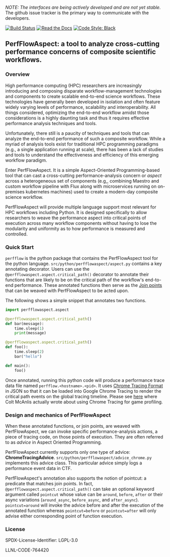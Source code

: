 *NOTE: The interfaces are being actively developed and
are not yet stable.* The github issue tracker is the primary way to
communicate with the developers.

[![Build Status](https://github.com/flux-framework/PerfFlowAspect/actions/workflows/github-actions.yml/badge.svg)](https://github.com/flux-framework/PerfFlowAspect/actions)
[![Read the Docs](http://readthedocs.org/projects/PerfFlowAspect/badge/?version=latest)](http://perfflowaspect.readthedocs.io)
[![Code Style: Black](https://img.shields.io/badge/code%20style-black-000000.svg)](https://github.com/psf/black)

## PerfFlowAspect: a tool to analyze cross-cutting performance concerns of composite scientific workflows.


### Overview
High performance computing (HPC) researchers are increasingly
introducing and composing disparate workflow-management
technologies and components to create scalable end-to-end
science workflows.
These technologies have generally been developed in isolation and often
feature widely varying levels of performance, scalability
and interoperability. All things considered, optimizing
the end-to-end workflow amidst those considerations
is a highly daunting task and thus it requires
effective performance analysis techniques and tools.

Unfortunately, there still is a paucity of techniques and
tools that can analyze the end-to-end performance
of such a composite workflow.  While a myriad of analysis
tools exist for traditional HPC programming
paradigms (e.g., a single application running at scale), there
has been a lack of studies and tools to understand
the effectiveness and efficiency of this emerging workflow
paradigm.

Enter PerfFlowAspect. It is a simple Aspect-Oriented Programming-based tool
that can cast a cross-cutting performance-analysis concern
 or *aspect* across a heterogeneous set of components
(e.g,, combining Maestro and custom workflow pipeline
with Flux along with microservices running on on-premises
kubernetes machines)
used to create a modern-day composite science workflow.

PerfFlowAspect will provide multiple language support most relevant
for HPC workflows including Python. It is designed specifically
to allow researchers to weave the performance aspect into
critical points of execution across many workflow components
without having to lose the modularity and uniformity
as to how performance is measured and controlled.

### Quick Start
`perfflow` is the python package that contains
the PerfFlowAspect tool for the python language.
`src/python/perfflowaspect/aspect.py` contains a key annotating
decorator. Users can use the
`@perfflowaspect.aspect.critical_path()` decorator
to annotate their
functions that are likely to be on the critical path
of the workflow's end-to-end performance.
These annotated functions then serve as
the [Join points](https://en.wikipedia.org/wiki/Join\_point)
that can be weaved with PerfFlowAspect to be acted upon.

The following shows a simple snippet that
annotates two functions.

```python
import perfflowaspect.aspect

@perfflowaspect.aspect.critical_path()
def bar(message):
    time.sleep(1)
    print(message)

@perfflowaspect.aspect.critical_path()
def foo():
    time.sleep(2)
    bar("hello")

def main():
    foo()
```

Once annotated, running this python code will produce
a performance trace data file named
`perfflow.<hostname>.<pid>`. It uses [Chrome Tracing
Format](https://docs.google.com/document/d/1CvAClvFfyA5R-PhYUmn5OOQtYMH4h6I0nSsKchNAySU/preview)
in JSON so that it can be loaded into Google
Chrome Tracing to render the critical path events
on the global tracing timeline.
Please see [here](http://www.gamasutra.com/view/news/176420/Indepth_Using_Chrometracing_to_view_your_inline_profiling_data.php) where Colt McAnlis actually
wrote about using Chrome Tracing for game profiling.


### Design and mechanics of PerfFlowAspect

When these annotated functions, or join points,
are weaved with PerfFlowAspect, we can
invoke specific performance-analysis actions,
a piece of tracing code, on those points of execution.
They are often referred to as
*advice* in Aspect Oriented Programming.

PerfFlowAspect currently supports only one type
of advice: **ChromeTracingAdvice**.
`src/python/perfflowaspect/advice_chrome.py` implements
this advice class.
This particular advice simply logs a performance event data
in CTF.

PerfFlowAspect's annotation also supports
the notion of pointcut: a predicate that matches join points.
In fact, `@perfflowaspect.aspect.critical_path()` can take an
optional keyword argument called `pointcut` whose value
can be `around`, `before`, `after` or their
async variations (`around_async`, `before_async`,
and `after_async`).
`pointcut=around` will invoke the advice before and
after the execution of the annotated function whereas
`pointcut=before` or `pointcut=after` will only advise
either corresponding point of function execution.

### License

SPDX-License-Identifier: LGPL-3.0

LLNL-CODE-764420
